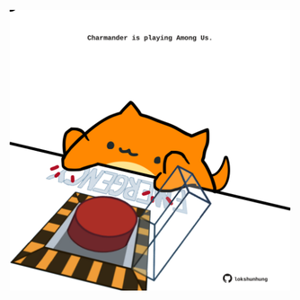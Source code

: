 <!-- built at 20/06/2022, 17:05:05 UTC -->
<p align="center">
  <img width="500" height="500" src="./ReadmeImage.svg">
</p>
